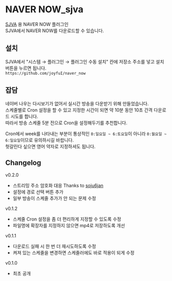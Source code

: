 # NAVER NOW_sjva
[SJVA](https://sjva.me/) 용 NAVER NOW 플러그인  
SJVA에서 NAVER NOW를 다운로드할 수 있습니다.

## 설치
SJVA에서 "시스템 → 플러그인 → 플러그인 수동 설치" 칸에 저장소 주소를 넣고 설치 버튼을 누르면 됩니다.  
`https://github.com/joyfuI/naver_now`

## 잡담
네이버 나우는 다시보기가 없어서 실시간 방송을 다운받기 위해 만들었습니다.  
스케줄별로 Cron 설정을 할 수 있고 지정한 시간이 되면 약 10분 동안 10초 간격 다운로드 시도를 합니다.  
따라서 방송 스케줄 5분 전으로 Cron을 설정해두기를 추천합니다.

Cron에서 week를 나타내는 부분이 통상적인 `0:일요일 ~ 6:토요일`이 아니라 `0:월요일 ~ 6:일요일`이므로 유의하시길 바랍니다.  
헛갈린다 싶으면 영어 약자로 지정하셔도 됩니다.

## Changelog
v0.2.0
* 스트리밍 주소 암호화 대응
  Thanks to [soju6jan](https://github.com/soju6jan)
* 설정에 경로 선택 버튼 추가
* 일부 방송이 스케줄 추가가 안 되는 문제 수정

v0.1.2
* 스케줄 Cron 설정을 좀 더 편리하게 지정할 수 있도록 수정
* 파일명에 확장자를 지정하지 않으면 mp4로 저장하도록 개선

v0.1.1
* 다운로드 실패 시 한 번 더 재시도하도록 수정
* 켜져 있는 스케줄을 변경하면 스케줄러에도 바로 적용이 되게 수정

v0.1.0
* 최초 공개
